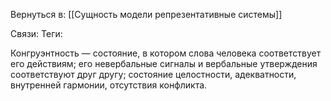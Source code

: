 Вернуться в: [[Сущность модели репрезентативные системы]]

Связи:
Теги:

Конгруэнтность — состояние, в котором слова человека соответствует его действиям; его невербальные сигналы и вербальные утверждения соответствуют друг другу; состояние целостности, адекватности, внутренней гармонии, отсутствия конфликта.